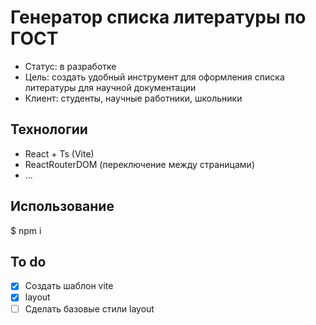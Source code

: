 # Генератор списка литературы по ГОСТ
- Статус: в разработке
- Цель: создать удобный инструмент для оформления списка литературы для научной документации
- Клиент: студенты, научные работники, школьники

## Технологии
- React + Ts (Vite)
- ReactRouterDOM (переключение между страницами)
- ...

## Использование
$ npm i 

## To do
- [x] Создать шаблон vite
- [x] layout
- [ ] Сделать базовые стили layout
